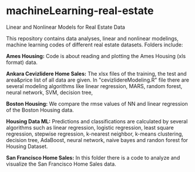 # machineLearning-real-estate
Linear and Nonlinear Models for Real Estate Data

This repository contains data analyses, linear and nonlinear modelings, machine learning codes of different real estate datasets. Folders include:

**Ames Housing:** Code is about reading and plotting the Ames Housing (xls format) data.

**Ankara Cevizlidere Home Sales:** The xlsx files of the training, the test and area&price list of all data are given. In "cevizlidereModeling.R" file there are several modeling algorithms like linear regression, MARS, random forest, neural network, SVM, decision tree,  

**Boston Housing:** We compare the rmse values of NN and linear regression of the Boston Housing data.

**Housing Data ML:** Predictions and classifications are calculated by several algorithms such as linear regression, logistic regression, least square regression, stepwise regression, k-nearest neighbor, k-means clustering, decision tree, AdaBoost, neural network, naive bayes and randon forest for Housing Dataset.

**San Francisco Home Sales:** In this folder there is a code to analyze and visualize the San Francisco Home Sales data.
